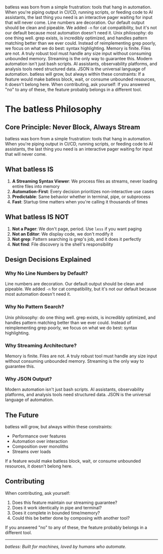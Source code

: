 batless was born from a simple frustration: tools that hang in automation. When you're piping output in CI/CD, running scripts, or feeding code to AI assistants, the last thing you need is an interactive pager waiting for input that will never come.
Line numbers are decoration. Our default output should be clean and pipeable. We added `-n` for cat compatibility, but it's not our default because most automation doesn't need it.
Unix philosophy: do one thing well. grep exists, is incredibly optimized, and handles pattern matching better than we ever could. Instead of reimplementing grep poorly, we focus on what we do best: syntax highlighting.
Memory is finite. Files are not. A truly robust tool must handle any size input without consuming unbounded memory. Streaming is the only way to guarantee this.
Modern automation isn't just bash scripts. AI assistants, observability platforms, and analysis tools need structured data. JSON is the universal language of automation.
batless will grow, but always within these constraints:
If a feature would make batless block, wait, or consume unbounded resources, it doesn't belong here.
When contributing, ask yourself:
If you answered "no" to any of these, the feature probably belongs in a different tool.

# The batless Philosophy

## Core Principle: Never Block, Always Stream

batless was born from a simple frustration: tools that hang in automation. When you're piping output in CI/CD, running scripts, or feeding code to AI assistants, the last thing you need is an interactive pager waiting for input that will never come.

## What batless IS

1. **A Streaming Syntax Viewer**: We process files as streams, never loading entire files into memory
2. **Automation-First**: Every decision prioritizes non-interactive use cases
3. **Predictable**: Same behavior whether in terminal, pipe, or subprocess
4. **Fast**: Startup time matters when you're calling it thousands of times

## What batless IS NOT

1. **Not a Pager**: We don't page, period. Use `less` if you want paging
2. **Not an Editor**: We display code, we don't modify it
3. **Not grep**: Pattern searching is grep's job, and it does it perfectly
4. **Not find**: File discovery is the shell's responsibility

## Design Decisions Explained

### Why No Line Numbers by Default?

Line numbers are decoration. Our default output should be clean and pipeable. We added `-n` for cat compatibility, but it's not our default because most automation doesn't need it.

### Why No Pattern Search?

Unix philosophy: do one thing well. grep exists, is incredibly optimized, and handles pattern matching better than we ever could. Instead of reimplementing grep poorly, we focus on what we do best: syntax highlighting.

### Why Streaming Architecture?

Memory is finite. Files are not. A truly robust tool must handle any size input without consuming unbounded memory. Streaming is the only way to guarantee this.

### Why JSON Output?

Modern automation isn't just bash scripts. AI assistants, observability platforms, and analysis tools need structured data. JSON is the universal language of automation.

## The Future

batless will grow, but always within these constraints:

- Performance over features
- Automation over interaction
- Composition over monoliths
- Streams over loads

If a feature would make batless block, wait, or consume unbounded resources, it doesn't belong here.

## Contributing

When contributing, ask yourself:

1. Does this feature maintain our streaming guarantee?
2. Does it work identically in pipe and terminal?
3. Does it complete in bounded time/memory?
4. Could this be better done by composing with another tool?

If you answered "no" to any of these, the feature probably belongs in a different tool.

---

*batless: Built for machines, loved by humans who automate.*
